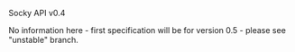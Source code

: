 Socky API v0.4

No information here - first specification will be for version 0.5 - please see "unstable" branch.